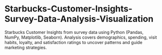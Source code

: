 # Starbucks-Customer-Insights-Survey-Data-Analysis-Visualization
Starbucks Customer Insights from survey data using Python (Pandas, NumPy, Matplotlib, Seaborn). Analysis covers demographics, spending, visit habits, loyalty, and satisfaction ratings to uncover patterns and guide marketing strategies.
